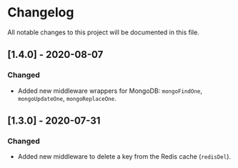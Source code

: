 # Changelog

All notable changes to this project will be documented in this file.

## [1.4.0] - 2020-08-07

### Changed

- Added new middleware wrappers for MongoDB: `mongoFindOne`, `mongoUpdateOne`, `mongoReplaceOne`.

## [1.3.0] - 2020-07-31

### Changed

- Added new middleware to delete a key from the Redis cache (`redisDel`).
